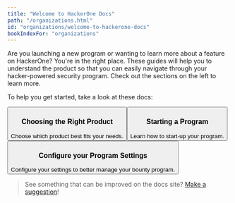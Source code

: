 ```yaml
---
title: "Welcome to HackerOne Docs"
path: "/organizations.html"
id: "organizations/welcome-to-hackerone-docs"
bookIndexFor: "organizations"
---
```


Are you launching a new program or wanting to learn more about a feature on HackerOne? You're in the right place. These guides will help you to understand the product so that you can easily navigate through your hacker-powered security program. Check out the sections on the left to learn more.

To help you get started, take a look at these docs:

<button type="button" class="welcome-button" onclick="location.href='/organizations/product-offerings.html'"><h3>Choosing the Right Product</h3>Choose which product best fits your needs.
</button><button type="button" class="welcome-button" onclick="location.href='/organizations/program-starting-point.html'"><h3>Starting a Program</h3>Learn how to start-up your program.
</button><button type="button" class="welcome-button" onclick="location.href='/organizations/general-settings.html'"><h3>Configure your Program Settings</h3>Configure your settings to better manage your bounty program.
</button>

>See something that can be improved on the docs site? [Make a suggestion](/organizations/edit-the-doc-site.html)!
